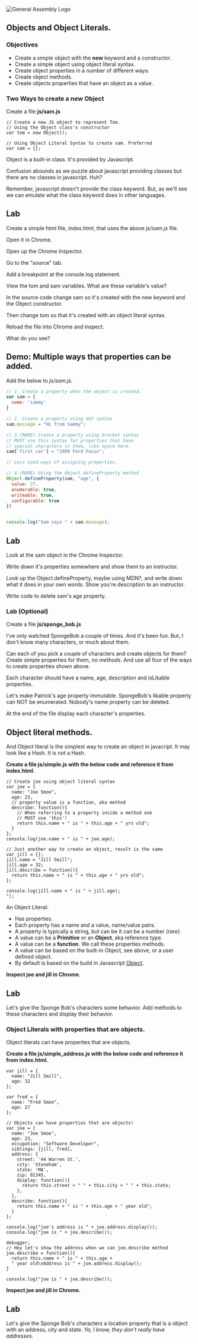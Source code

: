 ![General Assembly Logo](http://i.imgur.com/ke8USTq.png)

## Objects and Object Literals.

### Objectives
* Create a simple object with the **new** keyword and a constructor.
* Create a simple object using object literal syntax.
* Create object properties in a number of different ways.
* Create object methods.
* Create objects properties that have an object as a value.

### Two Ways to create a new Object

Create a file __js/sam.js__ 

```
// Create a new JS object to represent Tom.
// Using the Object class's constructor
var tom = new Object();
  
// Using Object Literal Syntax to create sam. Preferred
var sam = {};
```

Object is a built-in class. It's provided by Javascript. 

Confusion abounds as we puzzle about javascript providing classes but there are no classes in javascript. Huh?

Remember, javascript doesn't provide the class keyword. But, as we'll see we can emulate what the class keyword does in other languages. 

## Lab

Create a simple html file, _index.html_, that uses the above _js/sam.js_ file.

Open it in Chrome.

Open up the Chrome Inspector.

Go to the "source" tab.

Add a breakpoint at the console.log statement.

View the tom and sam variables. What are these variable's value?

In the source code change sam so it's created with the new keyword and the Object constructor.

Then change tom so that it's created with an object literal syntax. 

Reload the file into Chrome and inspect. 

What do you see?

## Demo: Multiple ways that properties can be added.

Add the below to _js/sam.js_.

```javascript
// 1. Create a property when the object is created.
var sam = {
  name: 'sammy'
}

// 2. Create a property using dot syntax
sam.message = "Hi from Sammy";

// 3.(RARE) Create a property using bracket syntax
// MUST use this syntax for properties that have 
// special characters in them, like space here.
sam['first car'] = "1999 Ford Focus";

// Less used ways of assigning properties.

// 4.(RARE) Using the Object.defineProperty method
Object.defineProperty(sam, "age", {
  value: 27,
  enumerable: true,
  writeable: true,
  configurable: true
})


console.log("Sam says " + sam.message);
```

## Lab

Look at the sam object in the Chrome Inspector. 

Write down it's properties somewhere and show them to an instructor.

Look up the Object.defineProperty, maybe using MDN?, and write down what it does in your own words. Show you're description to an instructor.

Write code to delete sam's age property.

### Lab (Optional)

Create a file __js/sponge_bob.js__ 

I've only watched SpongeBob a couple of times. And it's been fun. But, I don't know many characters, or much about them.

Can each of you pick a couple of characters and create objects for them? Create simple properties for them, *no methods*. And use all four of the ways to create properties shown above.

Each character should have a name, age, description and isLikable properties.

Let's make Patrick's age property immutable.
SpongeBob's likable property can NOT be enumerated.
Nobody's name property can be deleted.

At the end of the file display each character's properties.


## Object literal methods.

And Object literal is the simplest way to create an object in javacript. It may look like a Hash. It is not a Hash.

__Create a file js/simple.js with the below code and reference it from index.html.__

```
// Create joe using object literal syntax
var joe = {
  name: "Joe Smoe",
  age: 23,
  // property value is a function, aka method
  describe: function(){
    // When referring to a property inside a method one
    // MUST use 'this'! 
    return this.name + " is " + this.age + " yrs old";
  }
};
console.log(joe.name + " is " + joe.age);

// Just another way to create an object, result is the same
var jill = {};
jill.name = "Jill Smill";
jill.age = 32;
jill.describe = function(){
  return this.name + " is " + this.age + " yrs old";
};

console.log(jill.name + " is " + jill.age);
");

```

An Object Literal:

* Has properties.
* Each property has a name and a value, name/value pairs.
* A property is typically a string, but can be it can be a number _(rare)_.
* A value can be a __Primitive__ or an __Object__, aka reference type.
* A value can be a __function__. We call these properties methods.
* A value can be based on the built-in Object, see above, or a user defined object.  
* By default is based on the build in Javascript [Object](https://developer.mozilla.org/en-US/docs/Web/JavaScript/Reference/Global_Objects/Object).  


__Inspect joe and jill in Chrome.__

## Lab

Let's give the Sponge Bob's characters some behavior. Add methods to these characters and display their behavior.  

### Object Literals with properties that are objects.

Object literals can have properties that are objects.

__Create a file js/simple_address.js with the below code and reference it from index.html.__

```
var jill = {
  name: "Jill Smill",
  age: 32
};

var fred = {
  name: "Fred Smoe",
  age: 27
};

// Objects can have properties that are objects!
var joe = {
  name: "Joe Smoe",
  age: 23,
  occupation: "Software Developer",
  siblings: [jill, fred],
  address: {
    street: '44 Warren St.',
    city: 'Stoneham',
    state: 'MA',
    zip: 01345,
    display: function(){
      return this.street + " " + this.city + " " + this.state;
    },
  },
  describe: function(){
    return this.name + " is " + this.age + " year old";
  }
};

console.log("joe's address is " + joe.address.display());
console.log("joe is " + joe.describe());

debugger;
// Hey let's show the address when we can joe.describe method
joe.describe = function(){
  return this.name + " is " + this.age + 
  " year old\nAddress is " + joe.address.display();  
}

console.log("joe is " + joe.describe());
```
__Inspect joe and jill in Chrome.__

## Lab

Let's give the Sponge Bob's characters a location property that is a object with an address, city and state. _Ya, I know, they don't really have addresses_. 

